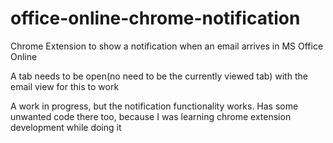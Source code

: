 # office-online-chrome-notification
Chrome Extension to show a notification when an email arrives in MS Office Online

A tab needs to be open(no need to be the currently viewed tab) with the email view for this to work

A work in progress, but the notification functionality works. Has some unwanted code there too, because I was learning chrome extension development while doing it
